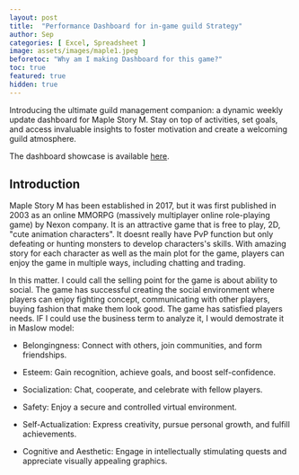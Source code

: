```yaml
---
layout: post
title:  "Performance Dashboard for in-game guild Strategy"
author: Sep
categories: [ Excel, Spreadsheet ]
image: assets/images/maple1.jpeg
beforetoc: "Why am I making Dashboard for this game?"
toc: true
featured: true
hidden: true
---
```


Introducing the ultimate guild management companion: a dynamic weekly update dashboard for Maple Story M. Stay on top of activities, set goals, and access invaluable insights to foster motivation and create a welcoming guild atmosphere.

The dashboard showcase is available [here](https://docs.google.com/spreadsheets/d/e/2PACX-1vRfE01WV3VvT1nJbXA9RHHUCI62DCtKBRM0lCH7YLpGpVr6eERto3_x7OKrPgOvhhwZCxsxDXWYfR4B/pubhtml?gid=1968448146&single=true).

## Introduction

Maple Story M has been established in 2017, but it was first published in 2003 as an online MMORPG (massively multiplayer online role-playing game) by Nexon company. It is an attractive game that is free to play, 2D, "cute animation characters". It doesnt really have PvP function but only defeating or hunting monsters to develop characters's skills. With amazing story for each character as well as the main plot for the game, players can enjoy the game in multiple ways, including chatting and trading. 

In this matter. I could call the selling point for the game is about ability to social. The game has successful creating the social environment where players can enjoy fighting concept, communicating with other players, buying fashion that make them look good. The game has satisfied players needs. IF I could use the business term to analyze it, I would demostrate it in Maslow model: 

- Belongingness: Connect with others, join communities, and form friendships.

- Esteem: Gain recognition, achieve goals, and boost self-confidence.

- Socialization: Chat, cooperate, and celebrate with fellow players.

- Safety: Enjoy a secure and controlled virtual environment.

- Self-Actualization: Express creativity, pursue personal growth, and fulfill achievements.

- Cognitive and Aesthetic: Engage in intellectually stimulating quests and appreciate visually appealing graphics.


